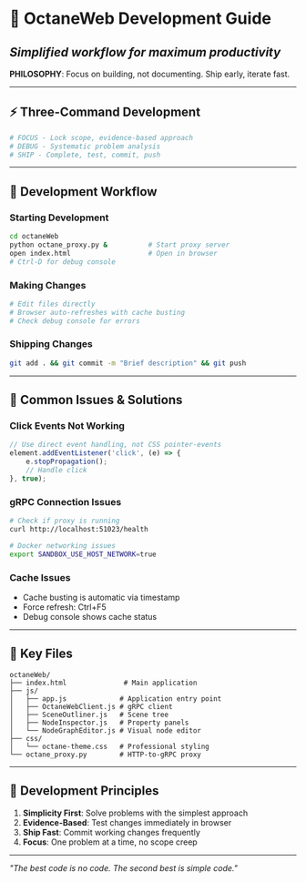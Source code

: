 # 🚀 OctaneWeb Development Guide
## *Simplified workflow for maximum productivity*

**PHILOSOPHY**: Focus on building, not documenting. Ship early, iterate fast.

---

## ⚡ Three-Command Development

```bash
# FOCUS - Lock scope, evidence-based approach
# DEBUG - Systematic problem analysis  
# SHIP - Complete, test, commit, push
```

---

## 🔧 Development Workflow

### **Starting Development**
```bash
cd octaneWeb
python octane_proxy.py &          # Start proxy server
open index.html                   # Open in browser
# Ctrl-D for debug console
```

### **Making Changes**
```bash
# Edit files directly
# Browser auto-refreshes with cache busting
# Check debug console for errors
```

### **Shipping Changes**
```bash
git add . && git commit -m "Brief description" && git push
```

---

## 🐛 Common Issues & Solutions

### **Click Events Not Working**
```javascript
// Use direct event handling, not CSS pointer-events
element.addEventListener('click', (e) => {
    e.stopPropagation();
    // Handle click
}, true);
```

### **gRPC Connection Issues**
```bash
# Check if proxy is running
curl http://localhost:51023/health

# Docker networking issues
export SANDBOX_USE_HOST_NETWORK=true
```

### **Cache Issues**
- Cache busting is automatic via timestamp
- Force refresh: Ctrl+F5
- Debug console shows cache status

---

## 📁 Key Files

```
octaneWeb/
├── index.html              # Main application
├── js/
│   ├── app.js             # Application entry point
│   ├── OctaneWebClient.js # gRPC client
│   ├── SceneOutliner.js   # Scene tree
│   ├── NodeInspector.js   # Property panels
│   └── NodeGraphEditor.js # Visual node editor
├── css/
│   └── octane-theme.css   # Professional styling
└── octane_proxy.py        # HTTP-to-gRPC proxy
```

---

## 🎯 Development Principles

1. **Simplicity First**: Solve problems with the simplest approach
2. **Evidence-Based**: Test changes immediately in browser
3. **Ship Fast**: Commit working changes frequently
4. **Focus**: One problem at a time, no scope creep

---

*"The best code is no code. The second best is simple code."*